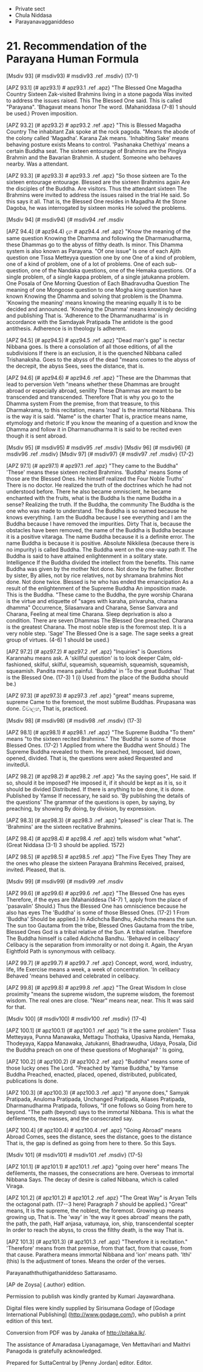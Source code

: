 - Private sect
- Chula Niddasa
- Parayanavagganiddeso

# 21. Recommendation of the Parayana Human Formula

[Msdiv 93] (# msdiv93) # msdiv93 .ref .msdiv} (17-1)

[APZ 93.1] (# apz93.1) # apz93.1 .ref .apz} "The Blessed One Magadha Country
Sixteen Zak-visited Brahmins living in a stone pagoda
Was invited to address the issues raised. This
The Blessed One said. This is called "Parayana". 'Bhagavat means honor
The word. (Mahaniddasa (7-8) 1 should be used.) Proven imposition.

[APZ 93.2] (# apz93.2) # apz93.2 .ref .apz} "This is Blessed Magadha Country
The inhabitant Zak spoke at the rock pagoda. "Means the abode of the colony called 'Magadha'.
Karana Zak means. 'Inhabiting Sake' means behaving posture exists
Means to control. 'Pashanaka Chethiya' means a certain Buddha seat.
The sixteen entourage of Brahmins are the Pingiya Brahmin and the Bavarian Brahmin.
A student. Someone who behaves nearby. Was a attendant.

[APZ 93.3] (# apz93.3) # apz93.3 .ref .apz} "So those sixteen are
To the sixteen entourage entourage. Blessed are the sixteen Brahmins again
Are the disciples of the Buddha. Are visitors. Thus the attendant sixteen
The Brahmins were invited to address the issues raised in the trial
He said. So this says it all. That is, the Blessed One resides in Magadha
At the Stone Dagoba, he was interrogated by sixteen monks
He solved the problems.

[Msdiv 94] (# msdiv94) {# msdiv94 .ref .msdiv

[APZ 94.4] (# apz94.4) දැන # apz94.4 .ref .apz} "Know the meaning of the same question
Knowing the Dhamma and following the Dharmanudharma, these Dhammas go to the abyss of filthy death.
Is minor. This Dhamma system is also known as Parayana. "Of one issue"
Is one of each Ajith question one Tissa Metteyya question one by one
One of a kind of problem, one of a kind of problem, one of a lot of problems.
One of each sub-question, one of the Nandaka questions, one of the Hemaka questions.
Of a single problem, of a single kappa problem, of a single jatukanna problem.
One Posala of One Morning Question of Each Bhadravudha Question
The meaning of one Mongoose question to one Mogha king question have known
Knowing the Dhamma and solving that problem is the Dhamma. 'Knowing the meaning' means knowing the meaning equally
It is to be decided and announced. 'Knowing the Dhamma' means knowingly deciding and publishing
That is. 'Adherence to the Dharmanudharma' is in accordance with the Samdayak Pratipada
The antidote is the good antithesis. Adherence is in theology
Is adherent.

[APZ 94.5] (# apz94.5) # apz94.5 .ref .apz} "Dead man's gap" is nectar
Nibbana goes. Is there a consolation of all those editions, of all the subdivisions
If there is an exclusion, it is the quenched Nibbana called Trishanaksha.
Goes to the abyss of the dead "means comes to the abyss of the decrepit, the abyss
Sees, sees the distance, that is.

[APZ 94.6] (# apz94.6) # apz94.6 .ref .apz} "These are the Dhammas that lead to perversion
Veth "means whether these Dhammas are brought abroad or especially abroad, senility
These Dhammas are meant to be transcended and transcended. Therefore
That is why you go to the Dhamma system
From the premise, from that treasure, to this Dharmakrama, to this recitation, means 'road'
Is the immortal Nibbana. This is the way it is said. "Name" is the charter
That is, practice means name, etymology and rhetoric
If you know the meaning of a question and know the Dhamma and follow it in Dharmanudharma
It is said to be recited even though it is sent abroad.

[Msdiv 95] (# msdiv95) # msdiv95 .ref .msdiv} [Msdiv 96] (# msdiv96) {# msdiv96
.ref .msdiv} [Msdiv 97] (# msdiv97) {# msdiv97 .ref .msdiv} (17-2)

[APZ 97.1] (# apz97.1) # apz97.1 .ref .apz} "They came to the Buddha"
'These' means these sixteen recited Brahmins. 'Buddha' means
Some of those are the Blessed Ones. He himself realized the Four Noble Truths'
There is no doctor. He realized the truth of the doctrines which he had not understood before.
There he also became omniscient, he became enchanted with the fruits, what is the Buddha
Is the name Buddha in a sense? Realizing the truth. If the Buddha, the community
The Buddha is the one who was made to understand. The Buddha is so named because he knows everything.
I am the Buddha because I see everything and I am the Buddha because I have removed the impurities. Dirty
That is, because the obstacles have been removed, the name of the Buddha is Buddha because it is a positive vitaraga.
The name Buddha because it is a definite error. The name Buddha is because it is positive. Absolute
Nikkilesa (because there is no impurity) is called Buddha. The Buddha went on the one-way path
If. The Buddha is said to have attained enlightenment in a solitary state. Intelligence
If the Buddha divided the intellect from the benefits. This name Buddha was given by the mother
Not done. Not done by the father. Brother by sister,
By allies, not by rice relatives, not by shramana brahmins
Not done. Not done twice. Blessed is he who has ended the emancipation
As a result of the enlightenment of the Supreme Buddha
An imposition made. This is the Buddha. "These came to the Buddha, the pyre worship
Charana is the virtue and etiquette of "sages with karaha, pirivaruha, charana dhamma"
Occurrence, Silasanvara and Charana, Sense Sanvara and Charana, Feeling at meal time
Charana. Sleep deprivation is also a condition. There are seven Dhammas
The Blessed One preached. Charana is the greatest
Charana. The most noble step is the foremost step. It is a very noble step. 'Sage'
The Blessed One is a sage. The sage seeks a great group of virtues.
(4-6) 1 should be used.)

[APZ 97.2] (# apz97.2) # apz97.2 .ref .apz} "Inquiries" is Questions
Karannahu means ask. A 'skillful question' is to look deeper
Calm, old-fashioned, skilful, skilful, squeamish, squeamish, squeamish, squeamish, squeamish.
Pandita means painful. 'Buddha' in 'To the great Buddhas'
That is the Blessed One. (17-3) 1 (i) Used from the place of the Buddha
should be.)

[APZ 97.3] (# apz97.3) # apz97.3 .ref .apz} "great" means supreme, supreme
Came to the foremost, the most sublime Buddhas. Pirupasana was done. විචාලහ,
That is, practiced.

[Msdiv 98] (# msdiv98) {# msdiv98 .ref .msdiv} (17-3)

[APZ 98.1] (# apz98.1) # apz98.1 .ref .apz} "The Supreme Buddha
"To them" means "to the sixteen recited Brahmins."
The 'Buddha' is some of those Blessed Ones. (17-2) 1 Applied from where the Buddha went
Should.) The Supreme Buddha revealed to them. He preached,
Imposed, laid down, opened, divided. That is, the questions were asked
Requested and invitedUi.

[APZ 98.2] (# apz98.2) # apz98.2 .ref .apz} "As the saying goes",
He said. If so, should it be imposed?
He imposed it, if it should be kept as it is, so it should be divided
Distributed. If there is anything to be done, it is done. Published by Yamse
If necessary, he said so. 'By publishing the details of the questions'
The grammar of the questions is open, by saying, by preaching, by showing
By doing, by division, by expression.

[APZ 98.3] (# apz98.3) {# apz98.3 .ref .apz} "pleased" is clear
That is. The 'Brahmins' are the sixteen recitative Brahmins.

[APZ 98.4] (# apz98.4) # apz98.4 .ref .apz} tells wisdom what "what". (Great
Niddasa (3-1) 3 should be applied. 1572)

[APZ 98.5] (# apz98.5) # apz98.5 .ref .apz} "The Five Eyes They
They are the ones who please the sixteen Parayana Brahmins
Received, praised, invited. Pleased, that is.

[Msdiv 99] (# msdiv99) {# msdiv99 .ref .msdiv

[APZ 99.6] (# apz99.6) # apz99.6 .ref .apz} "The Blessed One has eyes
Therefore, if the eyes are (Mahaniddesa (14-7) 1, apply from the place of 'pasavalin'
Should.) Thus the Blessed One has omniscience because he also has eyes
The 'Buddha' is some of those Blessed Ones. (17-2) 1 From 'Buddha'
Should be applied.) In Adichcha Bandhu, Adichcha means the sun. The sun too
Gautama from the tribe, Blessed Ones Gautama from the tribe, Blessed Ones
God is a tribal relative of the Sun. A tribal relative. Therefore
The Buddha himself is called Adichcha Bandhu. 'Behaved in celibacy'
Celibacy is the separation from immorality or not doing it.
Again, the Aryan Eightfold Path is synonymous with celibacy.

[APZ 99.7] (# apz99.7) # apz99.7 .ref .apz}
Concept, word, word, industry, life, life
Exercise means a week, a week of concentration. 'In celibacy
Behaved 'means behaved and celebrated in celibacy.

[APZ 99.8] (# apz99.8) # apz99.8 .ref .apz} "The Great Wisdom
In close proximity "means the supreme wisdom, the supreme wisdom, the foremost wisdom.
The real ones are close. "Near" means near, near. This
It was said for that.

[Msdiv 100] (# msdiv100) # msdiv100 .ref .msdiv} (17-4)

[APZ 100.1] (# apz100.1) {# apz100.1 .ref .apz} "Is it the same problem"
Tissa Metteyaya, Punna Manawaka, Mettagu Thothaka, Upasiva
Nanda, Hemaka, Thodeyaya, Kappa Manawaka, Jatukanni, Bhadrawudha, Udaya, Posala,
Did the Buddha preach on one of these questions of Mogharaja? '
Is going,

[APZ 100.2] (# apz100.2) {# apz100.2 .ref .apz} "Buddha" means some of those lucky ones
The Lord. "Preached by Yamse Buddha," by Yamse Buddha
Preached, enacted, placed, opened, distributed, publicated, publications
Is done.

[APZ 100.3] (# apz100.3) {# apz100.3 .ref .apz} "If anyone does,"
Samyak Pratipada, Anuloma Pratipada, Unchanged Pratipada, Aliases
Pratipada, Dharmanudharma Pratipada, follows, "If one follows so
Going from here to beyond. "The path (beyond) says to the immortal Nibbana.
This is what the defilements, the masses, and the consecrated say.

[APZ 100.4] (# apz100.4) # apz100.4 .ref .apz} "Going Abroad" means Abroad
Comes, sees the distance, sees the distance, goes to the distance
That is, the gap is defined as going from here to there. So this
Says.

[Msdiv 101] (# msdiv101) # msdiv101 .ref .msdiv} (17-5)

[APZ 101.1] (# apz101.1) # apz101.1 .ref .apz} "going over here" means
The defilements, the masses, the consecrations are here. Overseas to immortal Nibbana
Says. The decay of desire is called Nibbana, which is called Viraga.

[APZ 101.2] (# apz101.2) # apz101.2 .ref .apz} "The Great Way" is Aryan
Tells the octagonal path. (17--3 here) Paragraph 7 should be applied.) "Great" means,
It is the supreme, the noblest, the foremost. Growing up means growing up,
That is. The 'way' in 'the way it goes abroad' means the path, the path, the path,
Half anjasa, vatumaya, ion, ship, transcendental scepter
In order to reach the abyss, to cross the filthy death, is the way
That is.

[APZ 101.3] (# apz101.3) {# apz101.3 .ref .apz} "Therefore it is recitation."
'Therefore' means from that premise, from that fact, from that cause, from that cause.
Parathera means immortal Nibbana and 'ion' means path. 'Ithi' (this)
Is the adjustment of tones. Means the order of the verses.

Parayanaththuthigathaniddeso Sattarasamo.

[AP de Zoysa] {.author} edition.

Permission to publish was kindly granted by Kumari Jayawardhana.

Digital files were kindly supplied by Sirisumana Godage of [Godage
International Publishing] (http://www.godage.com/), who publish a print
edition of this text.

Conversion from PDF was by Janaka of <http://pitaka.lk/>.

The assistance of Amaradasa Liyanagamage, Ven Mettavihari and Maithri
Panagoda is gratefully acknowledged.

Prepared for SuttaCentral by [Penny Jordan] editor. Editor.
